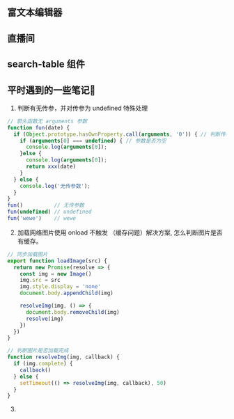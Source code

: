 ## 富文本编辑器



## 直播间



## search-table 组件



## 平时遇到的一些笔记📒
1. 判断有无传参，并对传参为 undefined 特殊处理
```js
// 箭头函数无 arguments 参数
function fun(date) {
  if (Object.prototype.hasOwnProperty.call(arguments, '0')) { // 判断传参有无
    if (arguments[0] === undefined) { // 参数是否为空
      console.log(arguments[0]);
    }else {
      console.log(arguments[0]);
      return xxx(date)
    }
  } else {
    console.log('无传参数');
  }
} 
fun()          // 无传参数
fun(undefined) // undefined
fun('wewe')    // wewe
```

2. 加载网络图片使用 onload 不触发
（缓存问题）解决方案, 怎么判断图片是否有缓存。
```js
// 同步加载图片
export function loadImage(src) {
  return new Promise(resolve => {
    const img = new Image()
    img.src = src
    img.style.display = 'none'
    document.body.appendChild(img)

    resolveImg(img, () => {
      document.body.removeChild(img)
      resolve(img)
    })
  })
}

// 判断图片是否加载完成
function resolveImg(img, callback) {
  if (img.complete) {
    callback()
  } else {
    setTimeout(() => resolveImg(img, callback), 50)
  }
}
```

3. 
